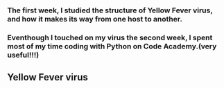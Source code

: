 <html>
<body>
<h3>The first week, I studied the structure of Yellow Fever virus, and how it makes its way from one host to another. </h3>
<h3>Eventhough I touched on my virus the second week, I spent most of my time coding with Python on Code Academy.(very useful!!!) </h3>
<h2>Yellow Fever virus</h2>
<p></p>
</body>
</html>
